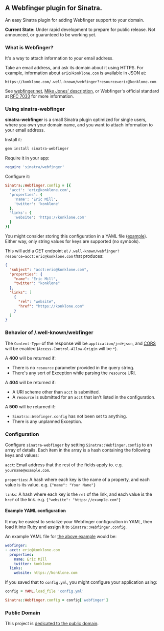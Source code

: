 ## A Webfinger plugin for Sinatra.

An easy Sinatra plugin for adding Webfinger support to your domain.

**Current State:** Under rapid development to prepare for public release. Not announced, or guaranteed to be working yet.

### What is Webfinger?

It's a way to attach information to your email address.

Take an email address, and ask its domain about it using HTTPS. For example, information about `eric@konklone.com` is available in JSON at:

```
https://konklone.com/.well-known/webfinger?resource=eric@konklone.com
```

See [webfinger.net](http://webfinger.net), [Mike Jones' description](http://www.packetizer.com/webfinger/), or Webfinger's official standard at [RFC 7033](http://tools.ietf.org/html/rfc7033) for more information.

### Using sinatra-webfinger

**sinatra-webfinger** is a small Sinatra plugin optimized for single users, where you own your domain name, and you want to attach information to your email address.

Install it:

```bash
gem install sinatra-webfinger
```

Require it in your app:

```ruby
require 'sinatra/webfinger'
```

Configure it:

```ruby
Sinatra::Webfinger.config = [{
  'acct': 'eric@konklone.com',
  'properties': {
    'name': 'Eric Mill',
    'twitter': 'konklone'
  },
  'links': {
    'website': 'https://konklone.com'
  }
}]
```

You might consider storing this configuration in a YAML file ([example](#example-yaml-configuration)). Either way, only string values for keys are supported (no symbols).

This will add a GET endpoint at `/.well-known/webfinger?resource=acct:eric@konklone.com` that produces:

```json
{
  "subject": "acct:eric@konklone.com",
  "properties": {
    "name": "Eric Mill",
    "twitter": "konklone"
  },
  "links": [
    {
      "rel": "website",
      "href": "https://konklone.com"
    }
  ]
}
```

### Behavior of /.well-known/webfinger

The `Content-Type` of the response will be `application/jrd+json`, and [CORS](http://enable-cors.org/) will be enabled (`Access-Control-Allow-Origin` will be `*`).

A **400** will be returned if:

* There is no `resource` parameter provided in the query string.
* There's any sort of Exception while parsing the `resource` URI.

A **404** will be returned if:

* A URI scheme other than `acct` is submitted.
* A `resource` is submitted for an `acct` that isn't listed in the configuration.

A **500** will be returned if:

* `Sinatra::Webfinger.config` has not been set to anything.
* There is any unplanned Exception.


### Configuration

Configure `sinatra-webfinger` by setting `Sinatra::Webfinger.config` to an array of details. Each item in the array is a hash containing the following keys and values:

`acct`: Email address that the rest of the fields apply to. e.g. `yourname@example.com`.

`properties`: A hash where each key is the name of a property, and each value is its value. e.g. `{"name": "Your Name"}`

`links`: A hash where each key is the `rel` of the link, and each value is the `href` of the link. e.g. `{"website": "https://example.com"}`


#### Example YAML configuration

It may be easiest to serialize your Webfinger configuration in YAML, then load it into Ruby and assign it to `Sinatra::Webfinger.config`.

An example YAML file for [the above example](#using-sinatra-webfinger) would be:

```yaml
webfinger:
- acct: eric@konklone.com
  properties:
    name: Eric Mill
    twitter: konklone
  links:
    website: https://konklone.com
```

If you saved that to `config.yml`, you might configure your application using:

```ruby
config = YAML.load_file 'config.yml'

Sinatra::Webfinger.config = config['webfinger']
```

### Public Domain

This project is [dedicated to the public domain](LICENSE).
